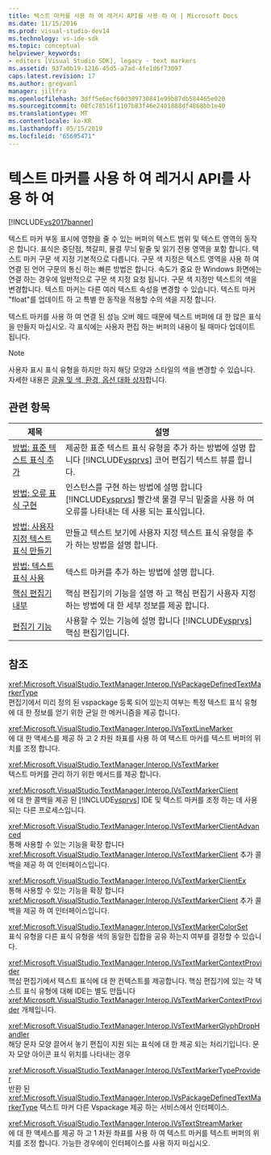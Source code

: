 ```yaml
---
title: 텍스트 마커를 사용 하 여 레거시 API를 사용 하 여 | Microsoft Docs
ms.date: 11/15/2016
ms.prod: visual-studio-dev14
ms.technology: vs-ide-sdk
ms.topic: conceptual
helpviewer_keywords:
- editors [Visual Studio SDK], legacy - text markers
ms.assetid: 937a0b19-1216-45d5-a7ad-4fe1d6f73097
caps.latest.revision: 17
ms.author: gregvanl
manager: jillfra
ms.openlocfilehash: 3dff5e6ecf60d389730841e99b87db584465e020
ms.sourcegitcommit: 08fc78516f1107b83f46e2401888df4868bb1e40
ms.translationtype: MT
ms.contentlocale: ko-KR
ms.lasthandoff: 05/15/2019
ms.locfileid: "65695471"
---
```

# <a name="using-text-markers-with-the-legacy-api"></a>텍스트 마커를 사용 하 여 레거시 API를 사용 하 여
[!INCLUDE[vs2017banner](../includes/vs2017banner.md)]

텍스트 마커 부동 표시에 영향을 줄 수 있는 버퍼의 텍스트 범위 및 텍스트 영역의 동작은 합니다. 표식은 중단점, 책갈피, 물결 무늬 밑줄 및 읽기 전용 영역을 포함 합니다. 텍스트 마커 구문 색 지정 기본적으로 다릅니다. 구문 색 지정은 텍스트 영역을 사용 하 여 연결 된 언어 구문의 통신 하는 빠른 방법은 합니다. 속도가 중요 한 Windows 화면에는 연결 하는 경우에 일반적으로 구문 색 지정 요청 됩니다. 구문 색 지정만 텍스트의 색을 변경합니다. 텍스트 마커는 다른 여러 텍스트 속성을 변경할 수 있습니다. 텍스트 마커 "float"를 업데이트 하 고 특별 한 동작을 적용할 수의 색을 지정 합니다.  
  
 텍스트 마커를 사용 하 여 연결 된 성능 오버 헤드 때문에 텍스트 버퍼에 대 한 많은 표식을 만들지 마십시오. 각 표식에는 사용자 편집 하는 버퍼의 내용이 될 때마다 업데이트 됩니다.  
  
> [!NOTE]
> 사용자 표시 표식 유형을 하지만 하지 해당 모양과 스타일의 색을 변경할 수 있습니다. 자세한 내용은 [글꼴 및 색, 환경, 옵션 대화 상자](../ide/reference/fonts-and-colors-environment-options-dialog-box.md)합니다.  
  
## <a name="related-topics"></a>관련 항목  
  
|제목|설명|  
|-----------|-----------------|  
|[방법: 표준 텍스트 표식 추가](../extensibility/how-to-add-standard-text-markers.md)|제공한 표준 텍스트 표식 유형을 추가 하는 방법에 설명 합니다 [!INCLUDE[vsprvs](../includes/vsprvs-md.md)] 코어 편집기 텍스트 뷰를 합니다.|  
|[방법: 오류 표식 구현](../extensibility/how-to-implement-error-markers.md)|인스턴스를 구현 하는 방법에 설명 합니다 [!INCLUDE[vsprvs](../includes/vsprvs-md.md)] 빨간색 물결 무늬 밑줄을 사용 하 여 오류를 나타내는 데 사용 되는 표식입니다.|  
|[방법: 사용자 지정 텍스트 표식 만들기](../extensibility/how-to-create-custom-text-markers.md)|만들고 텍스트 보기에 사용자 지정 텍스트 표식 유형을 추가 하는 방법을 설명 합니다.|  
|[방법: 텍스트 표식 사용](../extensibility/how-to-use-text-markers.md)|텍스트 마커를 추가 하는 방법에 설명 합니다.|  
|[핵심 편집기 내부](../extensibility/inside-the-core-editor.md)|핵심 편집기의 기능을 설명 하 고 핵심 편집기 사용자 지정 하는 방법에 대 한 세부 정보를 제공 합니다.|  
|[편집기 기능](https://msdn.microsoft.com/bdac940d-1f14-4019-a01f-fd0bb3dc7198)|사용할 수 있는 기능에 설명 합니다 [!INCLUDE[vsprvs](../includes/vsprvs-md.md)] 핵심 편집기입니다.|  
  
## <a name="reference"></a>참조  
 <xref:Microsoft.VisualStudio.TextManager.Interop.IVsPackageDefinedTextMarkerType>  
 편집기에서 미리 정의 된 vspackage 등록 되어 있는지 여부는 특정 텍스트 표식 유형에 대 한 정보를 얻기 위한 균일 한 메커니즘을 제공 합니다.  
  
 <xref:Microsoft.VisualStudio.TextManager.Interop.IVsTextLineMarker>  
 에 대 한 액세스를 제공 하 고 2 차원 좌표를 사용 하 여 텍스트 마커를 텍스트 버퍼의 위치를 조정 합니다.  
  
 <xref:Microsoft.VisualStudio.TextManager.Interop.IVsTextMarker>  
 텍스트 마커를 관리 하기 위한 메서드를 제공 합니다.  
  
 <xref:Microsoft.VisualStudio.TextManager.Interop.IVsTextMarkerClient>  
 에 대 한 콜백을 제공 된 [!INCLUDE[vsprvs](../includes/vsprvs-md.md)] IDE 및 텍스트 마커를 조정 하는 데 사용 되는 다른 프로세스입니다.  
  
 <xref:Microsoft.VisualStudio.TextManager.Interop.IVsTextMarkerClientAdvanced>  
 통해 사용할 수 있는 기능을 확장 합니다 <xref:Microsoft.VisualStudio.TextManager.Interop.IVsTextMarkerClient> 추가 콜백을 제공 하 여 인터페이스입니다.  
  
 <xref:Microsoft.VisualStudio.TextManager.Interop.IVsTextMarkerClientEx>  
 통해 사용할 수 있는 기능을 확장 합니다 <xref:Microsoft.VisualStudio.TextManager.Interop.IVsTextMarkerClient> 추가 콜백을 제공 하 여 인터페이스입니다.  
  
 <xref:Microsoft.VisualStudio.TextManager.Interop.IVsTextMarkerColorSet>  
 표식 유형을 다른 표식 유형을 색의 동일한 집합을 공유 하는지 여부를 결정할 수 있습니다.  
  
 <xref:Microsoft.VisualStudio.TextManager.Interop.IVsTextMarkerContextProvider>  
 핵심 편집기에서 텍스트 표식에 대 한 컨텍스트를 제공합니다. 핵심 편집기에 있는 각 텍스트 표식 유형에 대해 IDE는 별도 만듭니다 <xref:Microsoft.VisualStudio.TextManager.Interop.IVsTextMarkerContextProvider> 개체입니다.  
  
 <xref:Microsoft.VisualStudio.TextManager.Interop.IVsTextMarkerGlyphDropHandler>  
 해당 문자 모양 끌어서 놓기 편집이 지원 되는 표식에 대 한 제공 되는 처리기입니다. 문자 모양 아이콘 표식 위치를 나타내는 경우  
  
 <xref:Microsoft.VisualStudio.TextManager.Interop.IVsTextMarkerTypeProvider>  
 반환 된 <xref:Microsoft.VisualStudio.TextManager.Interop.IVsPackageDefinedTextMarkerType> 텍스트 마커 다른 Vspackage 제공 하는 서비스에서 인터페이스.  
  
 <xref:Microsoft.VisualStudio.TextManager.Interop.IVsTextStreamMarker>  
 에 대 한 액세스를 제공 하 고 1 차원 좌표를 사용 하 여 텍스트 마커를 텍스트 버퍼의 위치를 조정 합니다. 가능한 경우에이 인터페이스를 사용 하지 마십시오.

